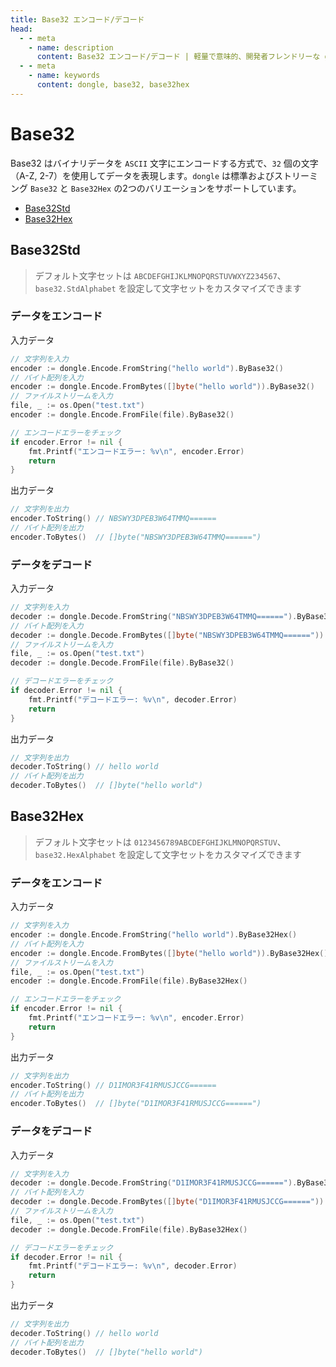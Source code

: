 ```yaml
---
title: Base32 エンコード/デコード
head:
  - - meta
    - name: description
      content: Base32 エンコード/デコード | 軽量で意味的、開発者フレンドリーな golang エンコーディング&暗号化ライブラリ
  - - meta
    - name: keywords
      content: dongle, base32, base32hex
---
```


# Base32

Base32 はバイナリデータを `ASCII` 文字にエンコードする方式で、`32` 個の文字（A-Z, 2-7）を使用してデータを表現します。`dongle` は標準およびストリーミング `Base32` と `Base32Hex` の2つのバリエーションをサポートしています。

- [Base32Std](#base32std)
- [Base32Hex](#base32hex)

## Base32Std
> デフォルト文字セットは `ABCDEFGHIJKLMNOPQRSTUVWXYZ234567`、
> `base32.StdAlphabet` を設定して文字セットをカスタマイズできます

### データをエンコード
入力データ

```go
// 文字列を入力
encoder := dongle.Encode.FromString("hello world").ByBase32()
// バイト配列を入力
encoder := dongle.Encode.FromBytes([]byte("hello world")).ByBase32()
// ファイルストリームを入力
file, _ := os.Open("test.txt")
encoder := dongle.Encode.FromFile(file).ByBase32()

// エンコードエラーをチェック
if encoder.Error != nil {
	fmt.Printf("エンコードエラー: %v\n", encoder.Error)
	return
}
```

出力データ

```go
// 文字列を出力
encoder.ToString() // NBSWY3DPEB3W64TMMQ======
// バイト配列を出力
encoder.ToBytes()  // []byte("NBSWY3DPEB3W64TMMQ======")
```

### データをデコード
入力データ

```go
// 文字列を入力
decoder := dongle.Decode.FromString("NBSWY3DPEB3W64TMMQ======").ByBase32()
// バイト配列を入力
decoder := dongle.Decode.FromBytes([]byte("NBSWY3DPEB3W64TMMQ======")).ByBase32()
// ファイルストリームを入力
file, _ := os.Open("test.txt")
decoder := dongle.Decode.FromFile(file).ByBase32()

// デコードエラーをチェック
if decoder.Error != nil {
	fmt.Printf("デコードエラー: %v\n", decoder.Error)
	return
}
```

出力データ

```go
// 文字列を出力
decoder.ToString() // hello world
// バイト配列を出力
decoder.ToBytes()  // []byte("hello world")
```

## Base32Hex

> デフォルト文字セットは `0123456789ABCDEFGHIJKLMNOPQRSTUV`、
> `base32.HexAlphabet` を設定して文字セットをカスタマイズできます

### データをエンコード
入力データ

```go
// 文字列を入力
encoder := dongle.Encode.FromString("hello world").ByBase32Hex()
// バイト配列を入力
encoder := dongle.Encode.FromBytes([]byte("hello world")).ByBase32Hex()
// ファイルストリームを入力
file, _ := os.Open("test.txt")
encoder := dongle.Encode.FromFile(file).ByBase32Hex()

// エンコードエラーをチェック
if encoder.Error != nil {
	fmt.Printf("エンコードエラー: %v\n", encoder.Error)
	return
}
```

出力データ

```go
// 文字列を出力
encoder.ToString() // D1IMOR3F41RMUSJCCG======
// バイト配列を出力
encoder.ToBytes()  // []byte("D1IMOR3F41RMUSJCCG======")
```

### データをデコード
入力データ

```go
// 文字列を入力
decoder := dongle.Decode.FromString("D1IMOR3F41RMUSJCCG======").ByBase32Hex()
// バイト配列を入力
decoder := dongle.Decode.FromBytes([]byte("D1IMOR3F41RMUSJCCG======")).ByBase32Hex()
// ファイルストリームを入力
file, _ := os.Open("test.txt")
decoder := dongle.Decode.FromFile(file).ByBase32Hex()

// デコードエラーをチェック
if decoder.Error != nil {
	fmt.Printf("デコードエラー: %v\n", decoder.Error)
	return
}
```

出力データ

```go
// 文字列を出力
decoder.ToString() // hello world
// バイト配列を出力
decoder.ToBytes()  // []byte("hello world")
```


